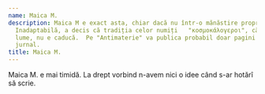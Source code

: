 ```yaml
---
name: Maica M.
description: Maica M e exact asta, chiar dacă nu într-o mănăstire propriu-zisă.
  Inadaptabilă, a decis că tradiția celor numiți   "κοσμοκάλογεροι", călugări în
  lume, nu e caducă.  Pe "Antimaterie" va publica probabil doar pagini de
  jurnal.
title: Maica M.
---
```

Maica M. e mai timidă. La drept vorbind n-avem nici o idee când s-ar hotărî să scrie.
